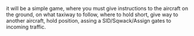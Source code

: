 it will be a simple game, where you must give instructions to the aircraft on the ground, on what taxiway to follow, where to hold short, give way to another aircraft, hold position, assing a SID/Sqwack/Assign gates to incoming traffic.
